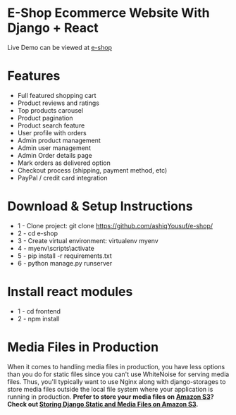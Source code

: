 # E-Shop Ecommerce Website With Django + React

Live Demo can be viewed at [e-shop](https://e-shop-jl5z.onrender.com)


# Features
* Full featured shopping cart
* Product reviews and ratings
* Top products carousel
* Product pagination
* Product search feature
* User profile with orders
* Admin product management
* Admin user management
* Admin Order details page
* Mark orders as delivered option
* Checkout process (shipping, payment method, etc)
* PayPal / credit card integration


# Download & Setup Instructions

* 1 - Clone project: git clone https://github.com/ashiqYousuf/e-shop/
* 2 - cd e-shop
* 3 - Create virtual environment: virtualenv myenv
* 4 - myenv\scripts\activate
* 5 - pip install -r requirements.txt
* 6 - python manage.py runserver

# Install react modules
* 1 - cd frontend
* 2 - npm install

# Media Files in Production
When it comes to handling media files in production, you have less options than you do for static files since you can't use WhiteNoise for serving media files. Thus, you'll typically want to use Nginx along with django-storages to store media files outside the local file system where your application is running in production.
**Prefer to store your media files on [Amazon S3](https://aws.amazon.com/s3/)? Check out [Storing Django Static and Media Files on Amazon S3](https://testdriven.io/blog/storing-django-static-and-media-files-on-amazon-s3/).**
